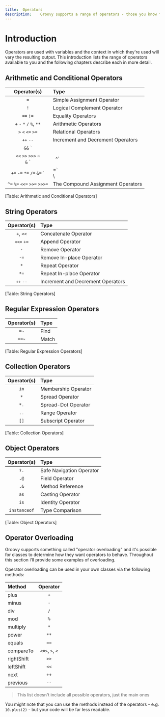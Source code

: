 ```yaml
---
title:	Operators
description:	Groovy supports a range of operators - those you know from primary school (e.g. + and =), through to more specialised operators.  
---
```


# Introduction
Operators are used with variables and the context in which they're used will vary the resulting output. This introduction lists the range of operators available to you and the following chapters describe each in more detail.

## Arithmetic and Conditional Operators
|Operator(s)         							  |Type
|:-------------------------------:|:------------------------------|
|`=`	| Simple Assignment Operator|
|`!`	| Logical Complement Operator|
|`==`   `!=`	| Equality Operators|   
|`+`   `-`   `*`   `/`  `%`, `**`	| Arithmetic Operators|
|`>`   `<`   `<=`  `>=`	| Relational Operators|
|`++`  `--`	| Increment and Decrement Operators|
|`&&`  `||`   `?:`	| Conditional Operators|
|`<<`   `>>`   `>>>`   `~`<br/>   `&` `|` `^`	| Bitwise Operators|
|`+=`  `-=`  `*=`  `/=`  `&=`  `|=`<br/> \
`^=`  `%=`  `<<=`  `>>=`  `>>>=`	| The Compound Assignment Operators|
[Table: Arithmetic and Conditional Operators]

## String Operators

|Operator(s)       |Type
|:-------------------:|:-----------| 
|`+`, `<<`	| Concatenate Operator	|   
|`<<=` `+=`	| Append Operator	|  
|`-`	| Remove Operator	| 
|`-=`	| Remove In-place Operator	|  
|`*`	| Repeat Operator	|  
|`*=`	| Repeat In-place Operator	|  
|`++` `--`	| Increment and Decrement Operators	| 
[Table: String Operators]

## Regular Expression Operators

|Operator(s)     |Type
|:------------------:|:--------------------|  
| `=~`	| Find	|  
| `==~`	| Match	|  
[Table: Regular Expression Operators]

## Collection Operators

|Operator(s)     |Type
|:------------------:|:--------------------|  
| `in`	| Membership Operator	|  
| `*`	| Spread Operator	|  
| `*.`	| Spread-Dot Operator	|  
| `..`	| Range Operator	|  
| `[]`	| Subscript Operator	|  
[Table: Collection Operators]

## Object Operators

|Operator(s)     |Type
|:------------------:|:--------------------|  
| `?.`	| Safe Navigation Operator|
| `.@`	| Field Operator	|   
| `.&`	| Method Reference	|  
| `as`	| Casting Operator	|  
| `is`	| Identity Operator	|  
| `instanceof`	| Type Comparison	|  
[Table: Object Operators]

## Operator Overloading

Groovy supports something called "operator overloading" and it's possible for classes to determine how they want operators to behave. Throughout this section I'll provide some examples of overloading. 

Operator overloading can be used in your own classes via the following methods:

|Method|Operator|  
| :------	| :------:	|  
| plus	| `+`	|  
| minus	| `-`	|  
| div	| `/`	|  
| mod	| `%`	|  
| multiply	| `*`	|  
| power	| `**`	|  
| equals	| `==`	| 
| compareTo	| `<=>`, `>`, `<`	| 
| rightShift	| `>>`	|  
| leftShift	| `<<`	|  
| next	| `++`	|  
| previous	| `--`	|  

>This list doesn't include all possible operators, just the main ones

You might note that you can use the methods instead of the operators - e.g. `10.plus(2)` - but your code will be far less readable.